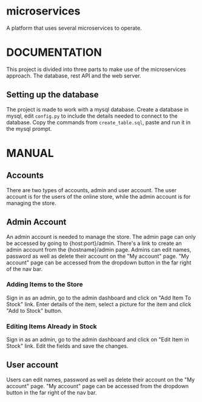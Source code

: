 # microservices
A platform that uses several microservices to operate.

# DOCUMENTATION
This project is divided into three parts to make use of the microservices approach.
The database, rest API and the web server.

## Setting up the database
The project is made to work with a mysql database.
Create a database in mysql, edit `config.py` to include the details needed to connect 
to the database.
Copy the commands from `create_table.sql`, paste and run it in the mysql prompt.

# MANUAL
## Accounts
There are two types of accounts, admin and user account. The user account is for the 
users of the online store, while the admin account is for managing the store.

## Admin Account
An admin account is needed to manage the store. The admin page can only be accessed 
by going to {host:port}/admin. There's a link to create an admin account from the 
{hostname}/admin page.
Admins can edit names, password as well as delete their account on the "My account" page.
"My account" page can be accessed from the dropdown button in the far right of the nav bar.

### Adding Items to the Store
Sign in as an admin, go to the admin dashboard and click on "Add Item To Stock" link.
Enter details of the item, select a picture for the item and click "Add to Stock" button.

### Editing Items Already in Stock
Sign in as an admin, go to the admin dashboard and click on "Edit Item in Stock" link.
Edit the fields and save the changes.

## User account
Users can edit names, password as well as delete their account on the "My account" page.
"My account" page can be accessed from the dropdown button in the far right of the nav bar.

